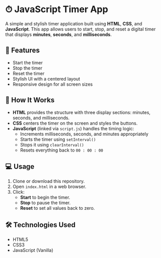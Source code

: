 # ⏱ JavaScript Timer App

A simple and stylish timer application built using **HTML**, **CSS**, and **JavaScript**. This app allows users to start, stop, and reset a digital timer that displays **minutes**,
**seconds**, and **milliseconds**.

## 🚀 Features

- Start the timer
- Stop the timer
- Reset the timer
- Stylish UI with a centered layout
- Responsive design for all screen sizes


## 🧠 How It Works

- **HTML** provides the structure with three display sections: minutes, seconds, and milliseconds.
- **CSS** centers the timer on the screen and styles the buttons.
- **JavaScript** (linked via `script.js`) handles the timing logic:
  - Increments milliseconds, seconds, and minutes appropriately
  - Starts the timer using `setInterval()`
  - Stops it using `clearInterval()`
  - Resets everything back to `00 : 00 : 00`

## 💻 Usage

1. Clone or download this repository.
2. Open `index.html` in a web browser.
3. Click:
   - **Start** to begin the timer.
   - **Stop** to pause the timer.
   - **Reset** to set all values back to zero.


## 🛠 Technologies Used

- HTML5
- CSS3
- JavaScript (Vanilla)



